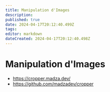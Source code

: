 ```yaml
---
title: Manipulation d'Images
description: 
published: true
date: 2024-04-17T20:12:40.499Z
tags: 
editor: markdown
dateCreated: 2024-04-17T20:12:40.498Z
---
```


# Manipulation d'Images

- <https://cropper.madza.dev/>
- <https://github.com/madzadev/cropper>
